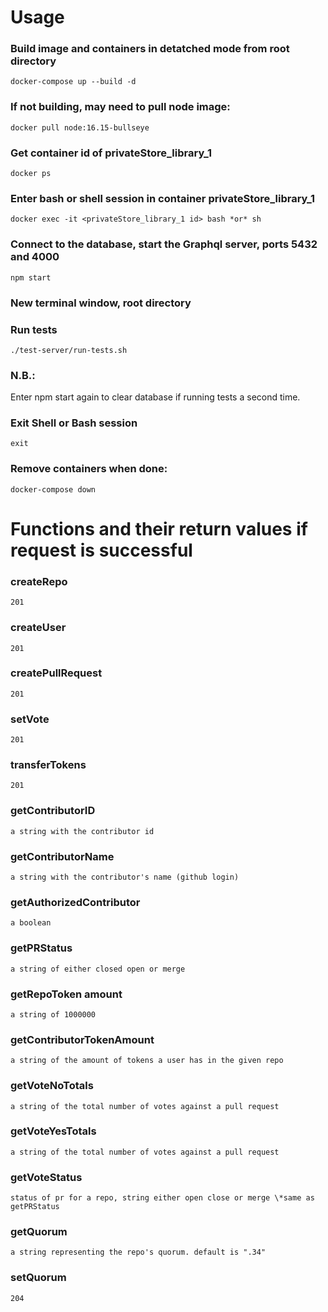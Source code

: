 # Usage

### Build image and containers in detatched mode from root directory

```
docker-compose up --build -d
```

### If not building, may need to pull node image:

```
docker pull node:16.15-bullseye
```

### Get container id of privateStore_library_1

```
docker ps
```

### Enter bash or shell session in container privateStore_library_1

```
docker exec -it <privateStore_library_1 id> bash *or* sh
```

### Connect to the database, start the Graphql server, ports 5432 and 4000

```
npm start
```

### New terminal window, root directory

### Run tests

```
./test-server/run-tests.sh
```

### N.B.:

Enter npm start again to clear database if running tests a second time.

### Exit Shell or Bash session

```
exit
```

### Remove containers when done:

```
docker-compose down
```

# Functions and their return values if request is successful

### createRepo

```
201
```

### createUser

```
201
```

### createPullRequest

```
201
```

### setVote

```
201
```

### transferTokens

```
201
```

### getContributorID

```
a string with the contributor id
```

### getContributorName

```
a string with the contributor's name (github login)
```

### getAuthorizedContributor

```
a boolean
```

### getPRStatus

```
a string of either closed open or merge
```

### getRepoToken amount

```
a string of 1000000
```

### getContributorTokenAmount

```
a string of the amount of tokens a user has in the given repo
```

### getVoteNoTotals

```
a string of the total number of votes against a pull request
```

### getVoteYesTotals

```
a string of the total number of votes against a pull request
```

### getVoteStatus

```
status of pr for a repo, string either open close or merge \*same as getPRStatus
```

### getQuorum

```
a string representing the repo's quorum. default is ".34"
```

### setQuorum

```
204
```
